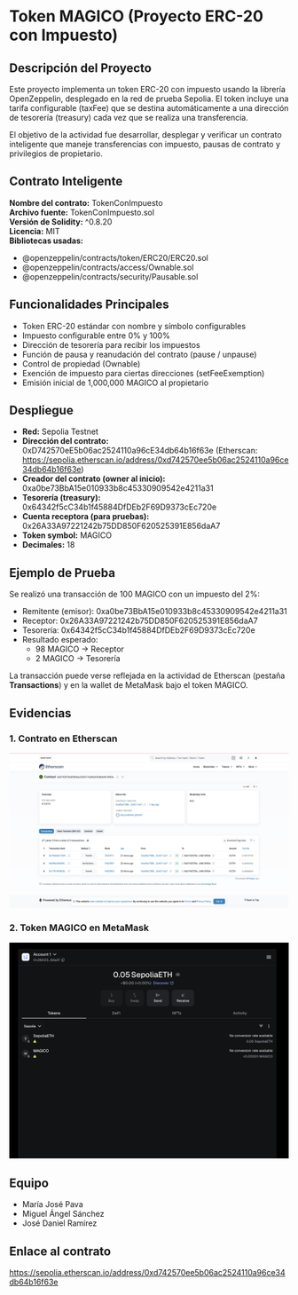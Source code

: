 # Token MAGICO (Proyecto ERC-20 con Impuesto)

## Descripción del Proyecto
Este proyecto implementa un token ERC-20 con impuesto usando la librería OpenZeppelin, desplegado en la red de prueba Sepolia.
El token incluye una tarifa configurable (taxFee) que se destina automáticamente a una dirección de tesorería (treasury) cada vez que se realiza una transferencia.

El objetivo de la actividad fue desarrollar, desplegar y verificar un contrato inteligente que maneje transferencias con impuesto, pausas de contrato y privilegios de propietario.

## Contrato Inteligente
**Nombre del contrato:** TokenConImpuesto  
**Archivo fuente:** TokenConImpuesto.sol  
**Versión de Solidity:** ^0.8.20  
**Licencia:** MIT  
**Bibliotecas usadas:**
- @openzeppelin/contracts/token/ERC20/ERC20.sol
- @openzeppelin/contracts/access/Ownable.sol
- @openzeppelin/contracts/security/Pausable.sol

## Funcionalidades Principales
- Token ERC-20 estándar con nombre y símbolo configurables
- Impuesto configurable entre 0% y 100%
- Dirección de tesorería para recibir los impuestos
- Función de pausa y reanudación del contrato (pause / unpause)
- Control de propiedad (Ownable)
- Exención de impuesto para ciertas direcciones (setFeeExemption)
- Emisión inicial de 1,000,000 MAGICO al propietario

## Despliegue
- **Red:** Sepolia Testnet  
- **Dirección del contrato:**  
  0xD742570eE5b06ac2524110a96cE34db64b16f63e
  (Etherscan: https://sepolia.etherscan.io/address/0xd742570ee5b06ac2524110a96ce34db64b16f63e)
- **Creador del contrato (owner al inicio):**  
  0xa0be73BbA15e010933b8c45330909542e4211a31
- **Tesorería (treasury):**  
  0x64342f5cC34b1f45884DfDEb2F69D9373cEc720e
- **Cuenta receptora (para pruebas):**  
  0x26A33A97221242b75DD850F620525391E856daA7
- **Token symbol:** MAGICO  
- **Decimales:** 18  

## Ejemplo de Prueba
Se realizó una transacción de 100 MAGICO con un impuesto del 2%:

- Remitente (emisor): 0xa0be73BbA15e010933b8c45330909542e4211a31  
- Receptor: 0x26A33A97221242b75DD850F620525391E856daA7  
- Tesorería: 0x64342f5cC34b1f45884DfDEb2F69D9373cEc720e  
- Resultado esperado:
  - 98 MAGICO → Receptor  
  - 2 MAGICO → Tesorería

La transacción puede verse reflejada en la actividad de Etherscan (pestaña **Transactions**) y en la wallet de MetaMask bajo el token MAGICO.

## Evidencias
### 1. Contrato en Etherscan
![Contrato en Etherscan](./images/etherscan.png)

### 2. Token MAGICO en MetaMask
![MAGICO en MetaMask](./images/metamask-magico.png)

## Equipo
- María José Pava
- Miguel Ángel Sánchez  
- José Daniel Ramírez 

## Enlace al contrato
https://sepolia.etherscan.io/address/0xd742570ee5b06ac2524110a96ce34db64b16f63e
